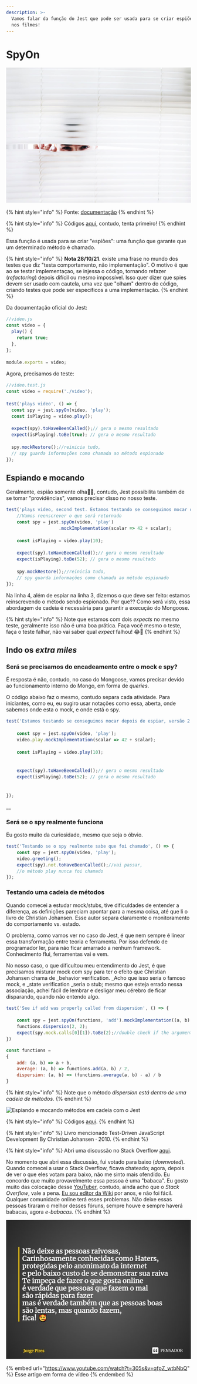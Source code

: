 ```yaml
---
description: >-
  Vamos falar da função do Jest que pode ser usada para se criar espiões, como
  nos filmes!
---
```


# SpyOn



![](../.gitbook/assets/espiao.png)

{% hint style="info" %}
Fonte: [documentação](https://jestjs.io/docs/jest-object#jestspyonobject-methodname)&#x20;
{% endhint %}

{% hint style="info" %}
Códigos [aqui](https://github.com/JorgeGuerraPires/curso-mongoose/tree/mock\_spy\_1), contudo, tenta primeiro!&#x20;
{% endhint %}

Essa função é usada para se criar "espiões": uma função que garante que um determinado método é chamado.

{% hint style="info" %}
**Nota 28/10/21**. existe uma frase no mundo dos testes que diz "testa comportamento, não implementação". O motivo é que ao se testar implementaçao, se injessa o código, tornando refazer (_refactoring_) depois difícil ou mesmo impossível. Isso quer dizer que spies devem ser usado com cautela, uma vez que "olham" dentro do código, criando testes que pode ser específicos a uma implementação.&#x20;
{% endhint %}

Da documentação oficial do Jest:

```javascript
//video.js
const video = {
  play() {
    return true;
  },
};

module.exports = video;
```

Agora, precisamos do teste:

```javascript
//video.test.js
const video = require('./video');

test('plays video', () => {
  const spy = jest.spyOn(video, 'play');
  const isPlaying = video.play();

  expect(spy).toHaveBeenCalled();// gera o mesmo resultado
  expect(isPlaying).toBe(true); // gera o mesmo resultado

  spy.mockRestore();//reinicia tudo, 
  // spy guarda informações como chamada ao método espionado
});
```

## Espiando e mocando&#x20;

Geralmente, espião somente olha🧐🧐, contudo, Jest possibilita também de se tomar "providências", vamos precisar disso no nosso teste.&#x20;

```javascript
test('plays video, second test. Estamos testando se conseguimos mocar depois de espiar', () => {
    //Vamos reenscrever o que será retornado
    const spy = jest.spyOn(video, 'play')
                    .mockImplementation(scalar => 42 + scalar);
    
    const isPlaying = video.play(10);

    expect(spy).toHaveBeenCalled();// gera o mesmo resultado
    expect(isPlaying).toBe(52); // gera o mesmo resultado

    spy.mockRestore();//reinicia tudo, 
    // spy guarda informações como chamada ao método espionado
});

```

Na linha 4, além de espiar na linha 3, dizemos o que deve ser feito: estamos reinscrevendo o método sendo espionado. Por que?? Como será visto, essa abordagem de cadeia é necessária para garantir a execução do Mongoose.&#x20;

{% hint style="info" %}
Note que estamos com dois _expects_ no mesmo teste, geralmente isso não é uma boa prática. Faça você mesmo o teste, faça o teste falhar, não vai saber qual _expect_ falhou! 😂🤣
{% endhint %}

## Indo os _extra miles_

### Será se precisamos do encadeamento entre o mock e spy? &#x20;

É resposta é não, contudo, no caso do Mongoose, vamos precisar devido ao funcionamento interno do Mongo, em forma de _queries_.

O código abaixo faz o mesmo, contudo separa cada atividade. Para iniciantes, como eu, eu sugiro usar notações como essa, aberta, onde sabemos onde esta o mock, e onde está o spy.&#x20;

```javascript
test('Estamos testando se conseguimos mocar depois de espiar, versão 2', () => {

    const spy = jest.spyOn(video, 'play');
    video.play.mockImplementation(scalar => 42 + scalar);

    const isPlaying = video.play(10);


    expect(spy).toHaveBeenCalled();// gera o mesmo resultado
    expect(isPlaying).toBe(52); // gera o mesmo resultado


});

```



__

### Será se o spy realmente funciona

Eu gosto muito da curiosidade, mesmo que seja o óbvio.&#x20;

```javascript
test('Testando se o spy realmente sabe que foi chamado', () => {
    const spy = jest.spyOn(video, 'play');
    video.greeting();
    expect(spy).not.toHaveBeenCalled();//vai passar, 
    //o método play nunca foi chamado
});

```

### Testando uma cadeia de métodos

Quando comecei a estudar mock/stubs, tive dificuldades de entender a diferença, as definições pareciam apontar para a mesma coisa, até que li o livro de Christian Johansen.  Esse autor separa claramente o monitoramento do comportamento vs. estado.&#x20;

O problema, como vamos ver no caso do Jest, é que nem sempre é linear essa transformação entre teoria e ferramenta. Por isso defendo de programador ler, para não ficar amarrado a nenhum framework.  Conhecimento flui, ferramentas vai e vem.&#x20;

No nosso caso, o que dificultou meu entendimento do Jest, é que precisamos misturar mock com spy para ter o efeito que Christian Johansen chama de _behavior verification. _Acho que isso seria o famoso mock, e _state verification _seria o stub; mesmo que esteja errado nessa associação, achei fácil de lembrar e desligar meu cérebro de ficar disparando, quando não entendo algo.&#x20;



```javascript
test('See if add was properly called from dispersion', () => {

    const spy = jest.spyOn(functions, 'add').mockImplementation((a, b) => a + b);
    functions.dispersion(2, 2);
    expect(spy.mock.calls[0][1]).toBe(2);//double check if the argument was properly called
})

```

```javascript
const functions =
{
    add: (a, b) => a + b,
    average: (a, b) => functions.add(a, b) / 2,
    dispersion: (a, b) => (functions.average(a, b) - a) / b
}

```

{% hint style="info" %}
Note que o método _dispersion _está dentro de uma cadeia de métodos_._
{% endhint %}

![Espiando e mocando métodos em cadeia com o Jest](<../.gitbook/assets/espiando métodos.jpg>)

{% hint style="info" %}
Códigos [aqui](https://github.com/JorgeGuerraPires/curso-mongoose/tree/mock\_spy\_2).
{% endhint %}

{% hint style="info" %}
Livro mencionado Test-Driven JavaScript Development By Christian Johansen · 2010.&#x20;
{% endhint %}

{% hint style="info" %}
Abri uma discussão no Stack Overflow [aqui](https://stackoverflow.com/questions/68193736/mocking-just-one-function-on-a-function-array-using-jest).

No momento que abri essa discussão, fui votado para baixo (_downvoted_). Quando comecei a usar o Stack Overflow, ficava chateado; agora, depois de ver o que eles votam para baixo, não me sinto mais ofendido. Eu concordo que muito provavelmente essa pessoa é uma "babaca". Eu gosto muito das colocação desse [YouTuber](https://www.youtube.com/watch?v=I\_ZK0t9-llo), contudo, ainda acho que o _Stack Overflow_, vale a pena. [Eu sou editor da Wiki](https://pt.wikipedia.org/wiki/Usu%C3%A1rio\(a\):Jorge\_Guerra\_Pires) por anos, e não foi fácil. Qualquer comunidade online terá esses problemas. Não deixe essas pessoas tiraram o melhor desses fóruns, sempre houve e sempre haverá babacas, agora _e-babacas_.&#x20;
{% endhint %}

![](<../.gitbook/assets/haters internet.jpg>)

{% embed url="https://www.youtube.com/watch?t=305s&v=qfpZ_wtbNbQ" %}
Esse artigo em forma de vídeo
{% endembed %}
